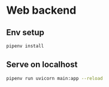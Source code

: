 # Web backend

## Env setup

```bash
pipenv install
```

## Serve on localhost

```bash
pipenv run uvicorn main:app --reload
```
